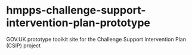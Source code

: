 # hmpps-challenge-support-intervention-plan-prototype
GOV.UK prototype toolkit site for the Challenge Support Intervention Plan (CSIP) project
